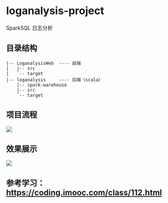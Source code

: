 # loganalysis-project
SparkSQL 日志分析
## 目录结构
```
|-- LoganalysisWeb  ---- 前端
|   |-- src
|   `-- target
|-- loganalysis     ---- 后端（scala）
    |-- spark-warehouse
    |-- src
    `-- target
```
## 项目流程
![](https://myblog-hexo-1256211006.cos.ap-chengdu.myqcloud.com/youdaoyun/图片2.png)

## 效果展示
![](https://myblog-hexo-1256211006.cos.ap-chengdu.myqcloud.com/youdaoyun/0XYQ0XLpyO.gif)

## 参考学习：https://coding.imooc.com/class/112.html
